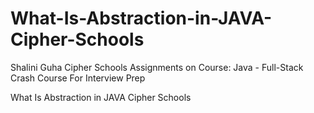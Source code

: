 # What-Is-Abstraction-in-JAVA-Cipher-Schools
Shalini Guha Cipher Schools Assignments on Course: Java - Full-Stack Crash Course For Interview Prep

What Is Abstraction in JAVA Cipher Schools
